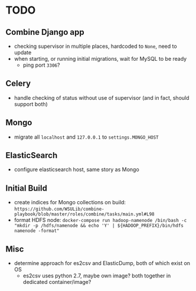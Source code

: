 # TODO

## Combine Django app

  * checking supervisor in multiple places, hardcoded to `None`, need to update
  * when starting, or running initial migrations, wait for MySQL to be ready
    * ping port `3306`?

## Celery

  * handle checking of status without use of supervisor (and in fact, should support both)

## Mongo

  * migrate all `localhost` and `127.0.0.1` to `settings.MONGO_HOST`

## ElasticSearch

  * configure elasticsearch host, same story as Mongo

## Initial Build

  * create indices for Mongo collections on build:
  `https://github.com/WSULib/combine-playbook/blob/master/roles/combine/tasks/main.yml#L98`
  * format HDFS node:
  `docker-compose run hadoop-namenode /bin/bash -c "mkdir -p /hdfs/namenode && echo 'Y' | ${HADOOP_PREFIX}/bin/hdfs namenode -format"`

## Misc

  * determine approach for es2csv and ElasticDump, both of which exist on OS
    * es2csv uses python 2.7, maybe own image?  both together in dedicated container/image?